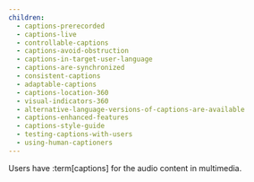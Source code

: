 ```yaml
---
children:
  - captions-prerecorded
  - captions-live
  - controllable-captions
  - captions-avoid-obstruction
  - captions-in-target-user-language
  - captions-are-synchronized
  - consistent-captions
  - adaptable-captions
  - captions-location-360
  - visual-indicators-360
  - alternative-language-versions-of-captions-are-available
  - captions-enhanced-features
  - captions-style-guide
  - testing-captions-with-users
  - using-human-captioners
---
```


Users have :term[captions] for the audio content in multimedia.

